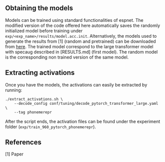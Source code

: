 ## Obtaining the models

Models can be trained using standard functionalities of espnet. The modified
version of the code offered here automatically saves the randomly initialized
model before training under `exp/<exp_name>/results/model.acc.init`.
Alternatively, the models used to generate the results from [1] (random and
pretrained) can be downloaded from [here](www.test.com). The trained model
correspond to the large transformer model with specaug described in
[RESULTS.md] (first model). The random model is the corresponding non trained
version of the same model.

## Extracting activations

Once you have the models, the activations can easily be extracted by running:
```
./extract_activations.sh \
    --decode_config conf/tuning/decode_pytorch_transformer_large.yaml \
    --tag phonemerepr
```

After the script ends, the activation files can be found under the experiment
folder (`exp/train_960_pytorch_phonemerepr`).

## References

[1] Paper
